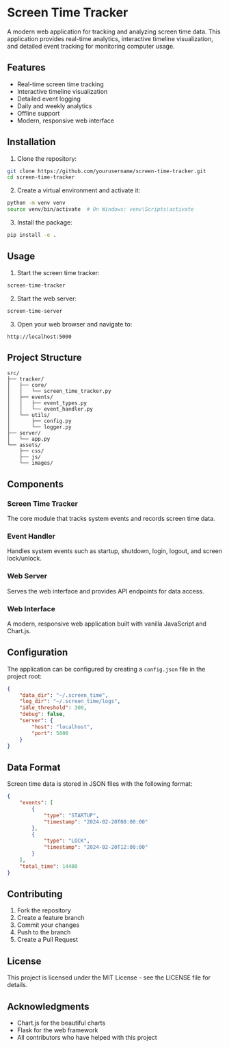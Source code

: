 # Screen Time Tracker

A modern web application for tracking and analyzing screen time data. This application provides real-time analytics, interactive timeline visualization, and detailed event tracking for monitoring computer usage.

## Features

- Real-time screen time tracking
- Interactive timeline visualization
- Detailed event logging
- Daily and weekly analytics
- Offline support
- Modern, responsive web interface

## Installation

1. Clone the repository:
```bash
git clone https://github.com/yourusername/screen-time-tracker.git
cd screen-time-tracker
```

2. Create a virtual environment and activate it:
```bash
python -m venv venv
source venv/bin/activate  # On Windows: venv\Scripts\activate
```

3. Install the package:
```bash
pip install -e .
```

## Usage

1. Start the screen time tracker:
```bash
screen-time-tracker
```

2. Start the web server:
```bash
screen-time-server
```

3. Open your web browser and navigate to:
```
http://localhost:5000
```

## Project Structure

```
src/
├── tracker/
│   ├── core/
│   │   └── screen_time_tracker.py
│   ├── events/
│   │   ├── event_types.py
│   │   └── event_handler.py
│   └── utils/
│       ├── config.py
│       └── logger.py
├── server/
│   └── app.py
└── assets/
    ├── css/
    ├── js/
    └── images/
```

## Components

### Screen Time Tracker
The core module that tracks system events and records screen time data.

### Event Handler
Handles system events such as startup, shutdown, login, logout, and screen lock/unlock.

### Web Server
Serves the web interface and provides API endpoints for data access.

### Web Interface
A modern, responsive web application built with vanilla JavaScript and Chart.js.

## Configuration

The application can be configured by creating a `config.json` file in the project root:

```json
{
    "data_dir": "~/.screen_time",
    "log_dir": "~/.screen_time/logs",
    "idle_threshold": 300,
    "debug": false,
    "server": {
        "host": "localhost",
        "port": 5000
    }
}
```

## Data Format

Screen time data is stored in JSON files with the following format:

```json
{
    "events": [
        {
            "type": "STARTUP",
            "timestamp": "2024-02-20T08:00:00"
        },
        {
            "type": "LOCK",
            "timestamp": "2024-02-20T12:00:00"
        }
    ],
    "total_time": 14400
}
```

## Contributing

1. Fork the repository
2. Create a feature branch
3. Commit your changes
4. Push to the branch
5. Create a Pull Request

## License

This project is licensed under the MIT License - see the LICENSE file for details.

## Acknowledgments

- Chart.js for the beautiful charts
- Flask for the web framework
- All contributors who have helped with this project